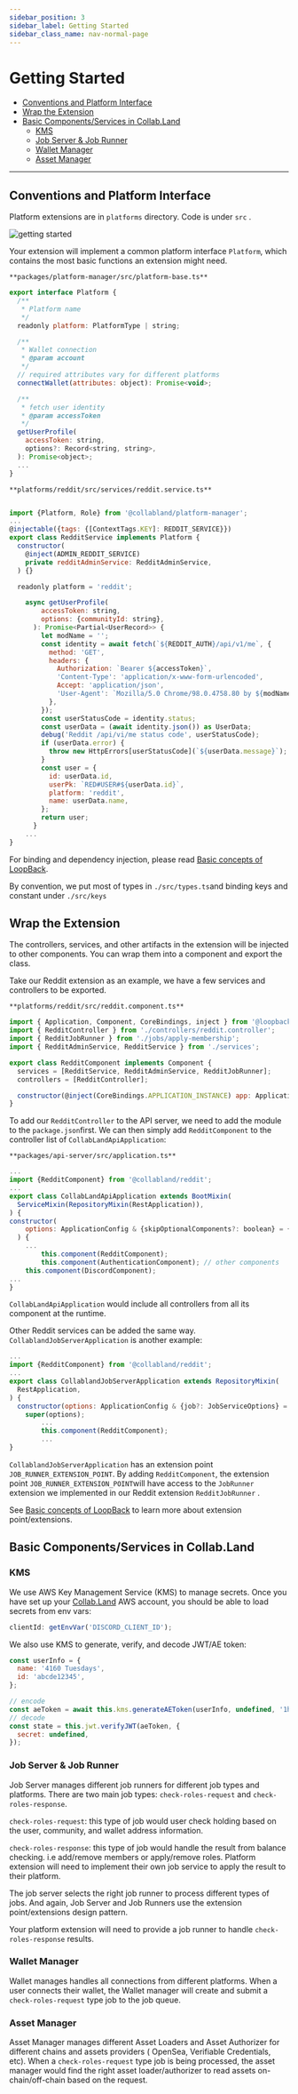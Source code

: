 ```yaml
---
sidebar_position: 3
sidebar_label: Getting Started
sidebar_class_name: nav-normal-page
---
```


# Getting Started

- [Conventions and Platform Interface](#conventions-and-platform-interface)
- [Wrap the Extension](#wrap-the-extension)
- [Basic Components/Services in Collab.Land](#basic-componentsservices-in-collabland)
  - [KMS](#kms)
  - [Job Server & Job Runner](#job-server--job-runner)
  - [Wallet Manager](#wallet-manager)
  - [Asset Manager](#asset-manager)

---

## Conventions and Platform Interface

Platform extensions are in `platforms` directory. Code is under `src` .

![getting started](./images/getting-started-code.png)

Your extension will implement a common platform interface `Platform`, which contains the most basic functions an extension might need.

`**packages/platform-manager/src/platform-base.ts**`

```jsx
export interface Platform {
  /**
   * Platform name
   */
  readonly platform: PlatformType | string;

  /**
   * Wallet connection
   * @param account
   */
  // required attributes vary for different platforms
  connectWallet(attributes: object): Promise<void>;

  /**
   * fetch user identity
   * @param accessToken
   */
  getUserProfile(
    accessToken: string,
    options?: Record<string, string>,
  ): Promise<object>;
  ...
}
```

`**platforms/reddit/src/services/reddit.service.ts**`

```jsx

import {Platform, Role} from '@collabland/platform-manager';
...
@injectable({tags: {[ContextTags.KEY]: REDDIT_SERVICE}})
export class RedditService implements Platform {
  constructor(
    @inject(ADMIN_REDDIT_SERVICE)
    private redditAdminService: RedditAdminService,
  ) {}

  readonly platform = 'reddit';

	async getUserProfile(
	    accessToken: string,
	    options: {communityId: string},
	  ): Promise<Partial<UserRecord>> {
	    let modName = '';
	    const identity = await fetch(`${REDDIT_AUTH}/api/v1/me`, {
	      method: 'GET',
	      headers: {
	        Authorization: `Bearer ${accessToken}`,
	        'Content-Type': 'application/x-www-form-urlencoded',
	        Accept: 'application/json',
	        'User-Agent': `Mozilla/5.0 Chrome/98.0.4758.80 by ${modName}`,
	      },
	    });
	    const userStatusCode = identity.status;
	    const userData = (await identity.json()) as UserData;
	    debug('Reddit /api/vi/me status code', userStatusCode);
	    if (userData.error) {
	      throw new HttpErrors[userStatusCode](`${userData.message}`);
	    }
	    const user = {
	      id: userData.id,
	      userPk: `RED#USER#${userData.id}`,
	      platform: 'reddit',
	      name: userData.name,
	    };
	    return user;
	  }
	...
}
```

For binding and dependency injection, please read [Basic concepts of LoopBack](./2-basic-concepts-of-loopback.md).

By convention, we put most of types in `./src/types.ts`and binding keys and constant under `./src/keys`

## Wrap the Extension

The controllers, services, and other artifacts in the extension will be injected to other components. You can wrap them into a component and export the class.

Take our Reddit extension as an example, we have a few services and controllers to be exported.

`**platforms/reddit/src/reddit.component.ts**`

```jsx
import { Application, Component, CoreBindings, inject } from '@loopback/core';
import { RedditController } from './controllers/reddit.controller';
import { RedditJobRunner } from './jobs/apply-membership';
import { RedditAdminService, RedditService } from './services';

export class RedditComponent implements Component {
  services = [RedditService, RedditAdminService, RedditJobRunner];
  controllers = [RedditController];

  constructor(@inject(CoreBindings.APPLICATION_INSTANCE) app: Application) {}
}
```

To add our `RedditController` to the API server, we need to add the module to the `package.json`first. We can then simply add `RedditComponent` to the controller list of `CollabLandApiApplication`:

`**packages/api-server/src/application.ts**`

```jsx
...
import {RedditComponent} from '@collabland/reddit';
...
export class CollabLandApiApplication extends BootMixin(
  ServiceMixin(RepositoryMixin(RestApplication)),
) {
constructor(
    options: ApplicationConfig & {skipOptionalComponents?: boolean} = {},
  ) {
    ...
		this.component(RedditComponent);
		this.component(AuthenticationComponent); // other components
    this.component(DiscordComponent);
...
}
```

`CollabLandApiApplication` would include all controllers from all its component at the runtime.

Other Reddit services can be added the same way. `CollablandJobServerApplication` is another example:

```jsx
...
import {RedditComponent} from '@collabland/reddit';
...
export class CollablandJobServerApplication extends RepositoryMixin(
  RestApplication,
) {
  constructor(options: ApplicationConfig & {job?: JobServiceOptions} = {}) {
    super(options);
		...
		this.component(RedditComponent);
		...
}
```

`CollablandJobServerApplication` has an extension point `JOB_RUNNER_EXTENSION_POINT`. By adding `RedditComponent`, the extension point `JOB_RUNNER_EXTENSION_POINT`will have access to the `JobRunner` extension we implemented in our Reddit extension `RedditJobRunner` .

See [Basic concepts of LoopBack](./2-basic-concepts-of-loopback.md) to learn more about extension point/extensions.

## Basic Components/Services in Collab.Land

### KMS

We use AWS Key Management Service (KMS) to manage secrets. Once you have set up your [Collab.Land](http://Collab.Land) AWS account, you should be able to load secrets from env vars:

```jsx
clientId: getEnvVar('DISCORD_CLIENT_ID');
```

We also use KMS to generate, verify, and decode JWT/AE token:

```jsx
const userInfo = {
  name: '4160 Tuesdays',
  id: 'abcde12345',
};

// encode
const aeToken = await this.kms.generateAEToken(userInfo, undefined, '1h');
// decode
const state = this.jwt.verifyJWT(aeToken, {
  secret: undefined,
});
```

### Job Server & Job Runner

Job Server manages different job runners for different job types and platforms. There are two main job types: `check-roles-request` and `check-roles-response`.

`check-roles-request`: this type of job would user check holding based on the user, community, and wallet address information.

`check-roles-response`: this type of job would handle the result from balance checking. i.e add/remove members or apply/remove roles. Platform extension will need to implement their own job service to apply the result to their platform.

The job server selects the right job runner to process different types of jobs. And again, Job Server and Job Runners use the extension point/extensions design pattern.

Your platform extension will need to provide a job runner to handle `check-roles-response` results.

### Wallet Manager

Wallet manages handles all connections from different platforms. When a user connects their wallet, the Wallet manager will create and submit a `check-roles-request` type job to the job queue.

### Asset Manager

Asset Manager manages different Asset Loaders and Asset Authorizer for different chains and assets providers ( OpenSea, Verifiable Credentials, etc). When a `check-roles-request` type job is being processed, the asset manager would find the right asset loader/authorizer to read assets on-chain/off-chain based on the request.
